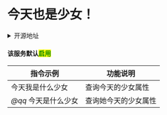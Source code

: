 # 今天也是少女！

<details>

<summary>开源地址</summary>

[Hoshinoの内鬼花园](https://jq.qq.com/?\_wv=1027\&k=8MgYmp2E)

</details>

#### 该服务默认<mark style="color:green;">启用</mark>

| 指令示例          | 功能说明       |
| ------------- | ---------- |
| 今天我是什么少女      | 查询今天的少女属性  |
| _@qq_ 今天是什么少女 | 查询她今天的少女属性 |
